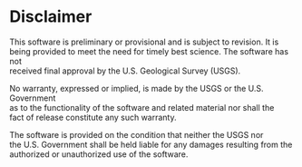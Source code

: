 Disclaimer
==========

This software is preliminary or provisional and is subject to revision. It is  
being provided to meet the need for timely best science. The software has not  
received final approval by the U.S. Geological Survey (USGS). 

No warranty, expressed or implied, is made by the USGS or the U.S. Government   
as to the functionality of the software and related material nor shall the   
fact of release constitute any such warranty. 

The software is provided on the condition that neither the USGS nor   
the U.S. Government shall be held liable for any damages resulting from the   
authorized or unauthorized use of the software.
